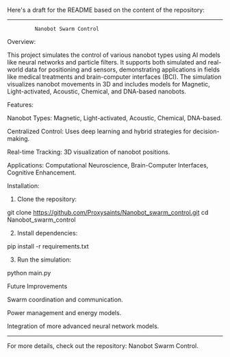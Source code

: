 Here's a draft for the README based on the content of the repository:


---

             Nanobot Swarm Control

Overview:

This project simulates the control of various nanobot types using AI models like neural networks and particle filters. It supports both simulated and real-world data for positioning and sensors, demonstrating applications in fields like medical treatments and brain-computer interfaces (BCI). The simulation visualizes nanobot movements in 3D and includes models for Magnetic, Light-activated, Acoustic, Chemical, and DNA-based nanobots.

Features:

Nanobot Types: Magnetic, Light-activated, Acoustic, Chemical, DNA-based.

Centralized Control: Uses deep learning and hybrid strategies for decision-making.

Real-time Tracking: 3D visualization of nanobot positions.

Applications: Computational Neuroscience, Brain-Computer Interfaces, Cognitive Enhancement.


Installation:

1. Clone the repository:

git clone https://github.com/Proxysaints/Nanobot_swarm_control.git
cd Nanobot_swarm_control

2. Install dependencies:

pip install -r requirements.txt


3. Run the simulation:

python main.py



Future Improvements

Swarm coordination and communication.

Power management and energy models.

Integration of more advanced neural network models.



---

For more details, check out the repository: Nanobot Swarm Control.

